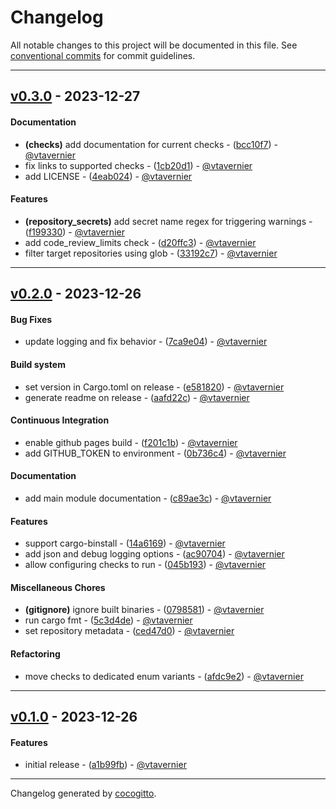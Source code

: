 # Changelog
All notable changes to this project will be documented in this file. See [conventional commits](https://www.conventionalcommits.org/) for commit guidelines.

- - -
## [v0.3.0](https://github.com/vtavernier/ghsec/compare/v0.2.0..v0.3.0) - 2023-12-27
#### Documentation
- **(checks)** add documentation for current checks - ([bcc10f7](https://github.com/vtavernier/ghsec/commit/bcc10f7fa5b6aaaad8cc0a4dfe70b437a7f03b33)) - [@vtavernier](https://github.com/vtavernier)
- fix links to supported checks - ([1cb20d1](https://github.com/vtavernier/ghsec/commit/1cb20d1742204e32b3dfda8823188671329e014e)) - [@vtavernier](https://github.com/vtavernier)
- add LICENSE - ([4eab024](https://github.com/vtavernier/ghsec/commit/4eab024c9fa9f7607ab342f3af3dcc4c5899b3a9)) - [@vtavernier](https://github.com/vtavernier)
#### Features
- **(repository_secrets)** add secret name regex for triggering warnings - ([f199330](https://github.com/vtavernier/ghsec/commit/f1993301d26a606238d6482ebb4c6d8df69869bd)) - [@vtavernier](https://github.com/vtavernier)
- add code_review_limits check - ([d20ffc3](https://github.com/vtavernier/ghsec/commit/d20ffc3d0865e9336549d881d38b513428a33743)) - [@vtavernier](https://github.com/vtavernier)
- filter target repositories using glob - ([33192c7](https://github.com/vtavernier/ghsec/commit/33192c75f195c70ab76419c57468d29046410dbc)) - [@vtavernier](https://github.com/vtavernier)

- - -

## [v0.2.0](https://github.com/vtavernier/ghsec/compare/v0.1.0..v0.2.0) - 2023-12-26
#### Bug Fixes
- update logging and fix behavior - ([7ca9e04](https://github.com/vtavernier/ghsec/commit/7ca9e041505ff1a78917ecd488031647dad5b24c)) - [@vtavernier](https://github.com/vtavernier)
#### Build system
- set version in Cargo.toml on release - ([e581820](https://github.com/vtavernier/ghsec/commit/e581820b78a6201ac7064f0555fa5d7b18c8a734)) - [@vtavernier](https://github.com/vtavernier)
- generate readme on release - ([aafd22c](https://github.com/vtavernier/ghsec/commit/aafd22cb4830ca9c86b9892280aa4a0d90b75e4d)) - [@vtavernier](https://github.com/vtavernier)
#### Continuous Integration
- enable github pages build - ([f201c1b](https://github.com/vtavernier/ghsec/commit/f201c1b02df6378e8311a965aec2ce2b29a68bef)) - [@vtavernier](https://github.com/vtavernier)
- add GITHUB_TOKEN to environment - ([0b736c4](https://github.com/vtavernier/ghsec/commit/0b736c40eedaaca8b5b100c2dacd8709113db645)) - [@vtavernier](https://github.com/vtavernier)
#### Documentation
- add main module documentation - ([c89ae3c](https://github.com/vtavernier/ghsec/commit/c89ae3cb91bf8638b1868c0e0a83c4cc3193af0f)) - [@vtavernier](https://github.com/vtavernier)
#### Features
- support cargo-binstall - ([14a6169](https://github.com/vtavernier/ghsec/commit/14a6169622afffad0ee7d54a3c0ed6be3e48e104)) - [@vtavernier](https://github.com/vtavernier)
- add json and debug logging options - ([ac90704](https://github.com/vtavernier/ghsec/commit/ac907040c75b16719b92e27326ac44ebe6a7b31a)) - [@vtavernier](https://github.com/vtavernier)
- allow configuring checks to run - ([045b193](https://github.com/vtavernier/ghsec/commit/045b193f4bb1f056f0f5b3e6231461b4452e51c2)) - [@vtavernier](https://github.com/vtavernier)
#### Miscellaneous Chores
- **(gitignore)** ignore built binaries - ([0798581](https://github.com/vtavernier/ghsec/commit/07985815a8ca6c85129559eb85a72b3e7e3036cd)) - [@vtavernier](https://github.com/vtavernier)
- run cargo fmt - ([5c3d4de](https://github.com/vtavernier/ghsec/commit/5c3d4de207273d33b06b778c6b84f799e7c0610d)) - [@vtavernier](https://github.com/vtavernier)
- set repository metadata - ([ced47d0](https://github.com/vtavernier/ghsec/commit/ced47d0bfafbcd5279187b5289eca7c36c035927)) - [@vtavernier](https://github.com/vtavernier)
#### Refactoring
- move checks to dedicated enum variants - ([afdc9e2](https://github.com/vtavernier/ghsec/commit/afdc9e24fae84a87dcd511c31f9bd8c0ad0de199)) - [@vtavernier](https://github.com/vtavernier)

- - -

## [v0.1.0](https://github.com/vtavernier/ghsec/compare/a5ebcac1e753e61f29505b1b33e63c7e14a74eb3..v0.1.0) - 2023-12-26
#### Features
- initial release - ([a1b99fb](https://github.com/vtavernier/ghsec/commit/a1b99fb254f376545f80a045c8826f7efcb0de5b)) - [@vtavernier](https://github.com/vtavernier)

- - -

Changelog generated by [cocogitto](https://github.com/cocogitto/cocogitto).